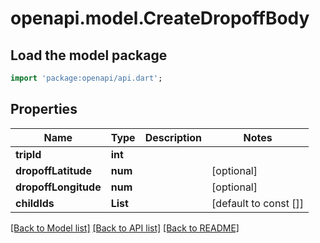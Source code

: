 # openapi.model.CreateDropoffBody

## Load the model package
```dart
import 'package:openapi/api.dart';
```

## Properties
Name | Type | Description | Notes
------------ | ------------- | ------------- | -------------
**tripId** | **int** |  | 
**dropoffLatitude** | **num** |  | [optional] 
**dropoffLongitude** | **num** |  | [optional] 
**childIds** | **List<int>** |  | [default to const []]

[[Back to Model list]](../README.md#documentation-for-models) [[Back to API list]](../README.md#documentation-for-api-endpoints) [[Back to README]](../README.md)


